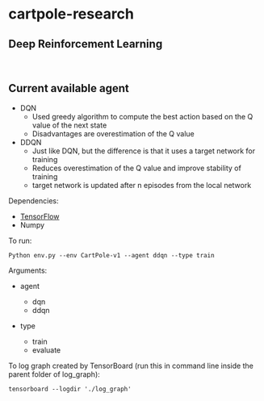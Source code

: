 # cartpole-research

## Deep Reinforcement Learning
</br>

## Current available agent
- DQN
    - Used greedy algorithm to compute the best action based on the Q value of the next state
    - Disadvantages are overestimation of the Q value
- DDQN
    - Just like DQN, but the difference is that it uses a target network for training
    - Reduces overestimation of the Q value and improve stability of training
    - target network is updated after n episodes from the local network



Dependencies:
- [TensorFlow](https://www.tensorflow.org/)
- Numpy

To run:
    
    Python env.py --env CartPole-v1 --agent ddqn --type train
    
    
Arguments:
- agent
  - dqn
  - ddqn

- type
  - train
  - evaluate


To log graph created by TensorBoard (run this in command line inside the parent folder of log_graph):

    tensorboard --logdir './log_graph'
